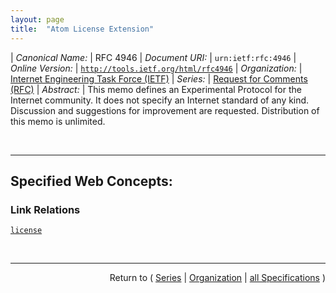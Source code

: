 ```yaml
---
layout: page
title:  "Atom License Extension"
---
```


| *Canonical Name:* | RFC 4946
| *Document URI:* | `urn:ietf:rfc:4946`
| *Online Version:* | [`http://tools.ietf.org/html/rfc4946`](http://tools.ietf.org/html/rfc4946)
| *Organization:* | [Internet Engineering Task Force (IETF)](..  "List of specification series by this organization")
| *Series:* | [Request for Comments (RFC)](.  "List of specifications in this series")
| *Abstract:* | This memo defines an Experimental Protocol for the Internet community. It does not specify an Internet standard of any kind. Discussion and suggestions for improvement are requested. Distribution of this memo is unlimited.

<br/>
<hr/>

## Specified Web Concepts:

### Link Relations

[`license`](/concepts/link-relation/license "The &#34;license&#34; link relation can be used to associate licenses with a feed or entry. Feeds and entries can be dual-licensed by including multiple &#34;license&#34; link relations specifying different href attribute values. If multiple &#34;license&#34; link relations are specified, each SHOULD contain a title attribute specifying a human-readable label for the license.")



<br/>
<hr/>

<p style="text-align: right">Return to ( <a href="./">Series</a> | <a href="../">Organization</a> | <a href="../../">all Specifications</a> )</p>